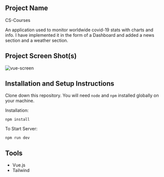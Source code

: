 ## Project Name 

CS-Courses

An application used to monitor worldwide covid-19 stats with charts and info. I have implemented it in the form of a Dashboard and added a news section and a weather section.

## Project Screen Shot(s)

![vue-screen](https://github.com/konkazazis/cs-courses/assets/52115101/c4a8bb06-c13d-4505-9452-a9647cac2d49)

## Installation and Setup Instructions

Clone down this repository. You will need `node` and `npm` installed globally on your machine.  

Installation:

`npm install`  

To Start Server:

`npm run dev`  

## Tools

  - Vue.js
  - Tailwind


